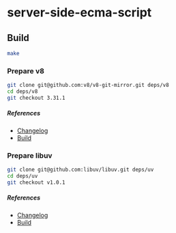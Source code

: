 # server-side-ecma-script

## Build

```bash
make
```


### Prepare v8

```bash
git clone git@github.com:v8/v8-git-mirror.git deps/v8
cd deps/v8
git checkout 3.31.1
```

##### References

* [Changelog](https://code.google.com/p/v8/source/browse/trunk/ChangeLog)
* [Build](https://code.google.com/p/v8-wiki/wiki/BuildingWithGYP)


### Prepare libuv

```bash
git clone git@github.com:libuv/libuv.git deps/uv
cd deps/uv
git checkout v1.0.1
```

##### References

* [Changelog](https://github.com/libuv/libuv/blob/master/ChangeLog)
* [Build](https://github.com/libuv/libuv#build-instructions)
